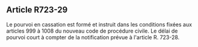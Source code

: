 Article R723-29
----
Le pourvoi en cassation est formé et instruit dans les conditions fixées aux
articles 999 à 1008 du nouveau code de procédure civile. Le délai de pourvoi
court à compter de la notification prévue à l'article R. 723-28.
